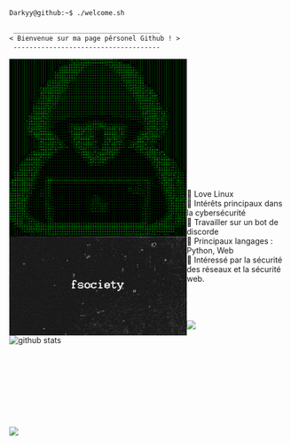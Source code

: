 ```console
Darkyy@github:~$ ./welcome.sh
```

```
 _____________________________________
< Bienvenue sur ma page pêrsonel Github ! >
 ------------------------------------- 
```
<img align="left" src="https://github.com/ImDarkyy/ImDarkyy/blob/main/pp matrix.png" alt="WhileMe" width="320" />
<br /><br /><br /><br /><br /><br /><br /><br /><br /><br /><br /><br /><br />


<img align="left" src="https://github.com/ImDarkyy/ImDarkyy/blob/main/fsociety.gif" alt="WhileMe" width="320" /> 


🏫 Love Linux<br />
🔎 Intérêts principaux dans la cybersécurité<br />
🔭 Travailler sur un bot de discorde<br />
🌟 Principaux langages : Python, Web<br />
🚩 Intéressé par la sécurité des réseaux et la sécurité web.
<br /><br /><br /><br />

<p>
  <img align="left" width="490" height="165" src="https://github-readme-stats.vercel.app/api/?username=ImDarkyy&show_icons=true&title_color=fffffff&icon_color=000000&text_color=000000" alt="github stats"/>
  <a href="https://github.com/ImDarkyy/">
    <img align="center" src="https://github-readme-stats.anuraghazra1.vercel.app/api/top-langs/?username=nelectr0ns" />
  </a>

<p> 
<img src="https://visitor-badge.glitch.me/badge?page_id=ImDarkyy.visitor-badge"/> 
</p>
